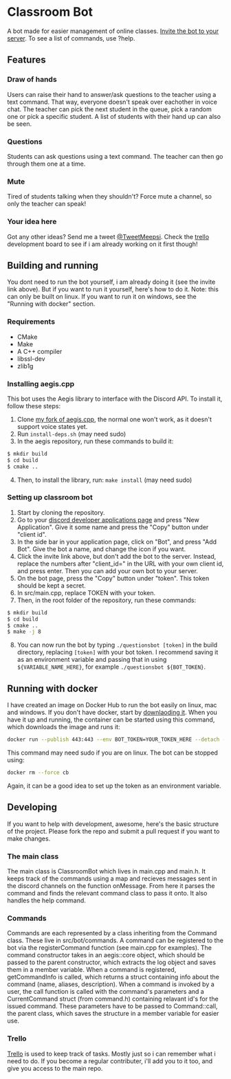 # Classroom Bot

A bot made for easier management of online classes.
[Invite the bot to your server](https://discordapp.com/api/oauth2/authorize?client_id=691945666896855072&permissions=29486144&scope=bot).
To see a list of commands, use ?help.

## Features

### Draw of hands
Users can raise their hand to answer/ask questions to the teacher using a text command. That way, everyone doesn't speak over eachother in voice chat. The teacher can pick the next student in the queue, pick a random one or pick a specific student. A list of students with their hand up can also be seen.

### Questions
Students can ask questions using a text command. The teacher can then go through them one at a time.

### Mute
Tired of students talking when they shouldn't? Force mute a channel, so only the teacher can speak!

### Your idea here
Got any other ideas? Send me a tweet [@TweetMeepsi](https://twitter.com/TweetMeepsi). Check the [trello](https://trello.com/b/owJzJaVt/classroom-bot) development board to see if i am already working on it first though!

## Building and running
You dont need to run the bot yourself, i am already doing it (see the invite link above). But if you want to run it yourself, here's how to do it. Note: this can only be built on linux. If you want to run it on windows, see the "Running with docker" section.

### Requirements
* CMake
* Make
* A C++ compiler
* libssl-dev
* zlib1g

### Installing aegis.cpp
This bot uses the Aegis library to interface with the Discord API. To install it, follow these steps:
1. Clone [my fork of aegis.cpp](https://github.com/GitMeep/aegis.cpp), the normal one won't work, as it doesn't support voice states yet.
2. Run `install-deps.sh` (may need sudo)
3. In the aegis repository, run these commands to build it:
```sh
$ mkdir build
$ cd build
$ cmake ..
```
4. Then, to install the library, run: `make install` (may need sudo)

### Setting up classroom bot

1. Start by cloning the repository.
2. Go to your [discord developer applications page](https://discordapp.com/developers/applications) and press "New Application". Give it some name and press the "Copy" button under "client id".
3. In the side bar in your application page, click on "Bot", and press "Add Bot". Give the bot a name, and change the icon if you want.
4. Click the invite link above, but don't add the bot to the server. Instead, replace the numbers after "client_id=" in the URL with your own client id, and press enter. Then you can add your own bot to your server.
5. On the bot page, press the "Copy" button under "token". This token should be kept a secret.
6. In src/main.cpp, replace TOKEN with your token.
7. Then, in the root folder of the repository, run these commands:
```sh
$ mkdir build
$ cd build
$ cmake ..
$ make -j 8
```
8. You can now run the bot by typing `./questionsbot [token]` in the build directory, replacing `[token]` with your bot token. I recommend saving it as an environment variable and passing that in using `${VARIABLE_NAME_HERE}`, for example `./questionsbot ${BOT_TOKEN}`.

## Running with docker
I have created an image on Docker Hub to run the bot easily on linux, mac and windows. If you don't have docker, start by [downlaoding it](https://www.docker.com/). When you have it up and running, the container can be started using this command, which downloads the image and runs it:
```sh
docker run --publish 443:443 --env BOT_TOKEN=YOUR_TOKEN_HERE --detach --name cb meepdocker/classroom-bot:latest
```
This command may need sudo if you are on linux. The bot can be stopped using:
```sh
docker rm --force cb
```
Again, it can be a good idea to set up the token as an environment variable.

## Developing
If you want to help with development, awesome, here's the basic structure of the project. Please fork the repo and submit a pull request if you want to make changes.

### The main class
The main class is ClassroomBot which lives in main.cpp and main.h. It keeps track of the commands using a map and recieves messages sent in the discord channels on the function onMessage. From here it parses the command and finds the relevant command class to pass it onto. It also handles the help command.

### Commands
Commands are each represented by a class inheriting from the Command class. These live in src/bot/commands. A command can be registered to the bot via the registerCommand function (see main.cpp for examples). The command constructor takes in an aegis::core object, which should be passed to the parent constructor, which extracts the log object and saves them in a member variable. When a command is registered, getCommandInfo is called, which returns a struct containing info about the command (name, aliases, description). When a command is invoked by a user, the call function is called with the command's parameters and a CurrentCommand struct (from command.h) containing relavant id's for the issued command. These parameters have to be passed to Command::call, the parent class, which saves the structure in a member variable for easier use.

### Trello
[Trello](https://trello.com/b/owJzJaVt/classroom-bot) is used to keep track of tasks. Mostly just so i can remember what i need to do. If you become a regular contributer, i'll add you to it too, and give you access to the main repo.
